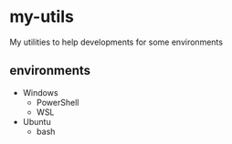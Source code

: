 # my-utils
My utilities to help developments for some environments


## environments

+ Windows
  + PowerShell
  + WSL
+ Ubuntu
  + bash

